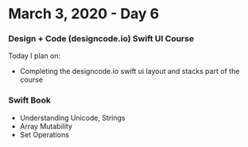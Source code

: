 # March 3, 2020 - Day 6

### Design + Code (designcode.io) Swift UI Course

Today I plan on:

* Completing the designcode.io swift ui layout and stacks part of the course

### Swift Book

* Understanding Unicode, Strings
* Array Mutability
* Set Operations

